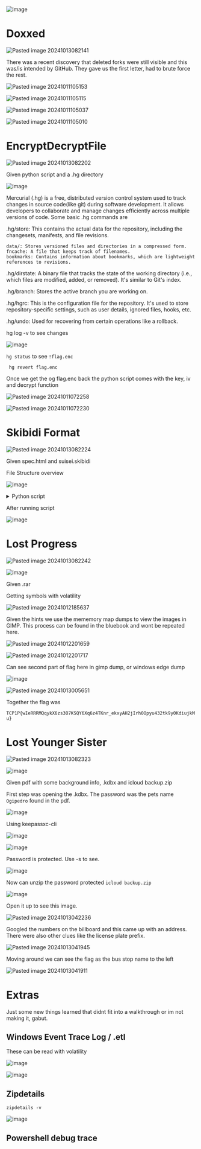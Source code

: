 ![image](https://github.com/user-attachments/assets/2588e3de-81a9-4cd8-91d0-977ab46b28a3)


# Doxxed

![Pasted image 20241013082141](https://github.com/user-attachments/assets/55eddc56-58da-495e-9cc1-07e30c055d86)


There was a recent discovery that deleted forks were still visible and this was/is intended by GitHub. They gave us the first letter, had to brute force the rest.

![Pasted image 20241011105153](https://github.com/user-attachments/assets/db481e65-dee7-4abc-868a-27d234996626)

![Pasted image 20241011105115](https://github.com/user-attachments/assets/3fe63640-00f6-4617-93e2-21ba7cb11a07)

![Pasted image 20241011105037](https://github.com/user-attachments/assets/86562089-9d90-4623-97a8-f4a811e5cbdf)

![Pasted image 20241011105010](https://github.com/user-attachments/assets/9634bc8e-8a03-4307-aa3e-3509b6bb40d3)

# EncryptDecryptFile

![Pasted image 20241013082202](https://github.com/user-attachments/assets/4e3038d4-4d9b-44a6-bd5c-6aebc9956fa6)

Given python script and a .hg directory

![image](https://github.com/user-attachments/assets/171ba27e-0c4b-40c9-b812-8985d8d10826)

Mercurial (.hg) is a free, distributed version control system used to track changes in source code(like git) during software development. 
It allows developers to collaborate and manage changes efficiently across multiple versions of code. Some basic .hg commands are

.hg/store: This contains the actual data for the repository, including the changesets, manifests, and file revisions.

    data/: Stores versioned files and directories in a compressed form.
    fncache: A file that keeps track of filenames.
    bookmarks: Contains information about bookmarks, which are lightweight references to revisions.

.hg/dirstate: A binary file that tracks the state of the working directory (i.e., which files are modified, added, or removed). It's similar to Git's index.

.hg/branch: Stores the active branch you are working on.

.hg/hgrc: This is the configuration file for the repository. It's used to store repository-specific settings, such as user details, ignored files, hooks, etc.

.hg/undo: Used for recovering from certain operations like a rollback.

hg log -v to see changes

![image](https://github.com/user-attachments/assets/2d708451-261e-4fc8-a79a-7fe84ce43e21)

`hg status` to see `!flag.enc`

` hg revert flag.enc`

Once we get the og flag.enc back the python script comes with the key, iv and decrypt function

![Pasted image 20241011072258](https://github.com/user-attachments/assets/dd59a7a5-df83-4d5e-8589-4b445394ab05)

![Pasted image 20241011072230](https://github.com/user-attachments/assets/433469f2-d125-4264-abfd-f7281f71dfca)

# Skibidi Format

![Pasted image 20241013082224](https://github.com/user-attachments/assets/1567fe2b-d033-4a51-aaff-c4dbde25cbc0)

Given spec.html and suisei.skibidi

File Structure overview

![image](https://github.com/user-attachments/assets/9239aa2d-d359-4faf-8e00-6bc7fd4a173a)



<details>

<summary> Python script </summary>

```
import struct
import sys
import os
from Crypto.Cipher import AES
import zstandard as zstd
from PIL import Image
import io

def read_skibidi_file(skibidi_path):
    with open(skibidi_path, 'rb') as f:
        data = f.read()
    return data

def parse_header(data):
    print("Parsing header...")
    if len(data) < 58:
        raise ValueError("File too short to be a valid Skibidi file.")

    # Parse Magic Number
    magic_number = data[0:4]
    if magic_number != b'SKB1':
        raise ValueError(f"Invalid Magic Number: {magic_number}. Not a Skibidi file or unsupported version.")

    # Parse Width and Height
    width = struct.unpack('<I', data[4:8])[0]
    height = struct.unpack('<I', data[8:12])[0]

    # Parse Channels
    channels = data[12]
    if channels not in (1, 3, 4):
        raise ValueError(f"Unsupported number of channels: {channels}")

    # Parse Compression Method
    compression_method = data[13]
    if compression_method != 1:
        raise ValueError(f"Unsupported compression method identifier: {compression_method}")

    # Parse AES Key and IV
    aes_key = data[14:46]
    aes_iv = data[46:58]

    # Encrypted Data
    encrypted_data = data[58:]

    # Print header information for debugging
    print(f"Magic Number: {magic_number}")
    print(f"Width: {width}")
    print(f"Height: {height}")
    print(f"Channels: {channels}")
    print(f"Compression Method: {compression_method}")
    print(f"AES Key (hex): {aes_key.hex()}")
    print(f"AES IV (hex): {aes_iv.hex()}")
    print(f"Encrypted Data Length: {len(encrypted_data)} bytes")

    return {
        'width': width,
        'height': height,
        'channels': channels,
        'compression_method': compression_method,
        'aes_key': aes_key,
        'aes_iv': aes_iv,
        'encrypted_data': encrypted_data
    }

def decrypt_data(encrypted_data, aes_key, aes_iv):
    print("Starting decryption...")
    # The authentication tag is usually the last 16 bytes of the encrypted data
    if len(encrypted_data) < 16:
        raise ValueError("Encrypted data is too short to contain an authentication tag.")

    # Extract the tag and ciphertext
    tag = encrypted_data[-16:]
    ciphertext = encrypted_data[:-16]

    cipher = AES.new(aes_key, AES.MODE_GCM, nonce=aes_iv)
    try:
        decrypted_data = cipher.decrypt_and_verify(ciphertext, tag)
        print("Decryption successful with tag at the end.")
    except ValueError as e:
        raise ValueError(f"Decryption failed: {e}")
    return decrypted_data

def decompress_data(compressed_data):
    print("Starting decompression...")
    # Check for Zstandard magic number
    zstd_magic = b'\x28\xB5\x2F\xFD'
    if not compressed_data.startswith(zstd_magic):
        print("Warning: Compressed data does not start with Zstandard magic number.")
    else:
        print("Zstandard magic number found in compressed data.")

    dctx = zstd.ZstdDecompressor()
    try:
        # Use stream_reader for data without content size in frame header
        with dctx.stream_reader(io.BytesIO(compressed_data)) as reader:
            decompressed_data = reader.read()
            print("Streaming decompression successful.")
    except zstd.ZstdError as e:
        raise ValueError(f"Decompression failed: {e}")
    return decompressed_data

def reconstruct_image(decompressed_data, width, height, channels):
    print("Reconstructing image...")
    expected_size = width * height * channels
    if len(decompressed_data) != expected_size:
        raise ValueError(f"Decompressed data size ({len(decompressed_data)} bytes) does not match expected image dimensions ({expected_size} bytes).")

    mode = {1: 'L', 3: 'RGB', 4: 'RGBA'}[channels]
    image = Image.frombytes(mode, (width, height), decompressed_data)
    return image

def skibidi_to_png(skibidi_path, output_path):
    data = read_skibidi_file(skibidi_path)
    header = parse_header(data)

    decrypted_data = decrypt_data(header['encrypted_data'], header['aes_key'], header['aes_iv'])
    decompressed_data = decompress_data(decrypted_data)
    image = reconstruct_image(decompressed_data, header['width'], header['height'], header['channels'])
    image.save(output_path)
    print(f"Successfully converted '{skibidi_path}' to '{output_path}'.")

if __name__ == "__main__":
    if len(sys.argv) != 3:
        print("Usage: python skibidi_to_png.py input.skibidi output.png")
        sys.exit(1)

    skibidi_path = sys.argv[1]
    output_path = sys.argv[2]

    if not os.path.isfile(skibidi_path):
        print(f"Input file '{skibidi_path}' does not exist.")
        sys.exit(1)

    try:
        skibidi_to_png(skibidi_path, output_path)
    except Exception as e:
        print(f"Error: {e}")
        sys.exit(1)
                             
   puts "Hello World"
```

</details>

After running script

![image](https://github.com/user-attachments/assets/dfd8005e-0dbf-4ac1-9416-4c357cc71336)

# Lost Progress

![Pasted image 20241013082242](https://github.com/user-attachments/assets/db7388cc-f16d-4154-85de-45737a6033c4)

![image](https://github.com/user-attachments/assets/7e3a04d7-d33c-42de-b2fd-b6052c5a190d)

Given .rar

Getting symbols with volatility

![Pasted image 20241012185637](https://github.com/user-attachments/assets/3a5de696-cabd-4c4a-bd14-6a61213e2b4f)

Given the hints we use the mememory map dumps to view the images in GIMP. This process can be found in the bluebook and wont be repeated here.

![Pasted image 20241012201659](https://github.com/user-attachments/assets/30fa0905-4fa6-4aec-b7c5-07610d8017f8)

![Pasted image 20241012201717](https://github.com/user-attachments/assets/adca3183-3e7a-4b77-a4ad-3a2a65d4447e)

Can see second part of flag here in gimp dump, or windows edge dump

![image](https://github.com/user-attachments/assets/2f8725ed-4d8f-49b9-be67-798b2ad3431d)


![Pasted image 20241013005651](https://github.com/user-attachments/assets/89552298-5e8d-41aa-ac4d-25a7884814de)

Together the flag was

`TCP1P{wIeRRRMQqykX6zs3O7KSQY6Xq6z4TKnr_ekxyAH2jIrh0Opyu432tk9y0KdiujkMu}`

# Lost Younger Sister

![Pasted image 20241013082323](https://github.com/user-attachments/assets/99d56c0e-78a5-41b3-80fd-080386f618f8)

![image](https://github.com/user-attachments/assets/06b6a437-9fc4-4481-9aa4-f99ffd7c03c8)

Given pdf with some background info, .kdbx and icloud backup.zip

First step was opening the .kdbx. The password was the pets name `Ogipedro` found in the pdf.

![image](https://github.com/user-attachments/assets/e26b165b-183b-41d7-aa9d-4436e3f71925)

Using keepassxc-cli

![image](https://github.com/user-attachments/assets/0144cba1-1a30-472a-9035-f60d5750f6f6)

![image](https://github.com/user-attachments/assets/da5b459d-c53a-4cbb-b752-66ec04d04d54)

Password is protected. Use -s to see.

![image](https://github.com/user-attachments/assets/2ad7ceba-4c6c-4966-ae60-13a09fa5767d)

Now can unzip the password protected `icloud backup.zip`

![image](https://github.com/user-attachments/assets/ce6f6cb8-c644-4445-b8a8-65567fc0f5be)

Open it up to see this image.

![Pasted image 20241013042236](https://github.com/user-attachments/assets/2cc2a984-0242-4f14-9a3b-5c41c15173e4)

Googled the numbers on the billboard and this came up with an address. There were also other clues like the license plate prefix.

![Pasted image 20241013041945](https://github.com/user-attachments/assets/b736ae6f-22c8-4c3b-9312-099b60817ba5)

Moving around we can see the flag as the bus stop name to the left

![Pasted image 20241013041911](https://github.com/user-attachments/assets/19d8acbc-1d4b-47ce-90ac-1657d225dfa3)


# Extras

Just some new things learned that didnt fit into a walkthrough or im not making it, gabut.

## Windows Event Trace Log / .etl

These can be read with volatility

![image](https://github.com/user-attachments/assets/c2953a37-f900-4305-bb2d-a83ed55e870e)

![image](https://github.com/user-attachments/assets/57e14382-f9d4-4088-bf3f-77ed00801ede)

## Zipdetails 

`zipdetails -v`

![image](https://github.com/user-attachments/assets/3d2dc525-69bf-4baf-8f3d-c7197ec7a9e9)

## Powershell debug trace



